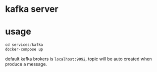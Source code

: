 # kafka server
# usage
```asm
cd services/kafka
docker-compose up
```

default kafka brokers is `localhost:9092`, topic will be auto created when produce a message.
